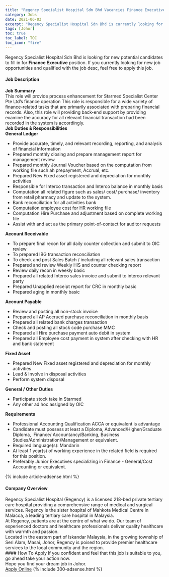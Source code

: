 ```yaml
---
title: "Regency Specialist Hospital Sdn Bhd Vacancies Finance Executive" 
category: Jobs 
date: 2021-06-03 
excerpt: "Regency Specialist Hospital Sdn Bhd is currently looking for suitable person to fill in the Finance Executive which based in Johor" 
tags: [Johor] 
toc: true 
toc_label: TOC 
toc_icon: "fire" 
--- 
```


<p>Regency Specialist Hospital Sdn Bhd is looking for new potential candidates to fill in for <b>Finance Executive</b> position. If you currently looking for new job opportunities and qualified with the job desc, feel free to apply this job.
</p><div><div><h4>Job Description</h4></div><div><div><span><div><div><strong>Job Summary</strong></div><div>This role will provide process enhancement for Starmed Specialist Center Pte Ltd&#8217;s finance operation This role is responsible for a wide variety of finance-related tasks that are primarily associated with preparing financial records. Also, this role will providing back-end support by providing examine the accuracy for all relevant financial transaction had been recorded in the system is accordingly.</div><div><strong>Job Duties &amp; Responsibilities<br>General Ledger</strong></div><ul><li>Provide accurate, timely, and relevant recording, reporting, and analysis of financial information</li><li>Prepared monthly closing and prepare management report for management review</li><li>Prepared monthly Journal Voucher based on the computation from working file such ah prepayment, Accrual, etc.</li><li>Prepared New Fixed asset registered and depreciation for monthly activities</li><li>Responsible for Interco transaction and Interco balance in monthly basis</li><li>Computation all related figure such as sales/ cost/ purchase/ inventory from retail pharmacy and update to the system.</li><li>Bank reconciliation for all activities bank</li><li>Computation employee cost for HR working file</li><li>Computation Hire Purchase and adjustment based on complete working file</li><li>Assist with and act as the primary point-of-contact for auditor requests</li></ul><div><strong>Account Receivable</strong></div><ul><li>To prepare final recon for all daily counter collection and submit to OIC review</li><li>To prepared IBG transaction reconciliation</li><li>To check and post Sales Batch / including all relevant sales transaction</li><li>Prepared and review Weekly HIS and counter checking report</li><li>Review daily recon in weekly basic</li><li>Prepared all related Interco sales invoice and submit to interco relevant party</li><li>Prepared Unapplied receipt report for CRC in monthly basic</li><li>Prepared aging in monthly basic</li></ul><div><strong>Account Payable</strong></div><ul><li>Review and posting all non-stock invoice</li><li>Prepared all AP Accrued purchase reconciliation in monthly basis</li><li>Prepared all related bank charges transaction</li><li>Check and posting all stock code purchase MMC</li><li>Prepared all Hire purchase payment auto debit in system</li><li>Prepared all Employee cost payment in system after checking with HR and bank statement</li></ul><div><strong>Fixed Asset</strong></div><ul><li>Prepared New Fixed asset registered and depreciation for monthly activities</li><li>Lead &amp; Involve in disposal activities</li><li>Perform system disposal</li></ul><div><strong>General / Other Duties</strong></div><ul><li>Participate stock take in Starmed</li><li>Any other ad hoc assigned by OIC</li></ul><div><strong>Requirements</strong></div><ul><li>Professional Accounting Qualification ACCA or equivalent is advantage</li><li>Candidate must possess at least a Diploma, Advanced/Higher/Graduate Diploma,&#160; Finance/ Accountancy/Banking, Business Studies/Administration/Management or equivalent.</li><li>Required language(s): Mandarin</li><li>At least 1 year(s) of working experience in the related field is required for this position.</li><li>Preferably Junior Executives specializing in Finance - General/Cost Accounting or equivalent.</li></ul></div></span></div></div></div> 
{% include article-adsense.html %} 
<div><div><h4>Company Overview</h4></div><div><div><span><div><div>
<div>
		Regency Specialist Hospital (Regency) is a licensed 218-bed private tertiary care hospital providing a comprehensive range of medical and surgical services. Regency is the sister hospital of Mahkota Medical Centre in Malacca, a leading tertiary care hospital in Malaysia.</div>
<div>
		At Regency, patients are at the centre of what we do. Our team of experienced doctors and healthcare professionals deliver quality healthcare with warmth and passion.</div>
<div>
		Located in the eastern part of Iskandar Malaysia, in the growing township of Seri Alam, Masai, Johor, Regency is poised to provide premier healthcare services to the local community and the region.</div>
</div></div></span></div></div></div> 
#### How To Apply 
If you confident and feel that this job is suitable to you, go ahead take your action now. <br/> 
Hope you find your dream job in Johor. <br/> 
<a href="https://www.jobstreet.com.my/en/job/finance-executive-4581938?jobId=jobstreet-my-job-4581938&" class="btn btn--info" target="_blank" rel="nofollow noopenner">Apply Online</a> 
{% include 300-adsense.html %} 